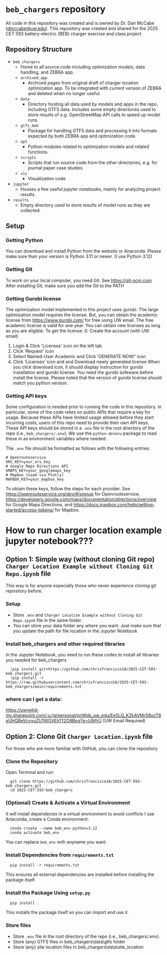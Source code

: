 # `beb_chargers` repository
All code in this repository was created and is owned by Dr. Dan McCabe (dmccabe@uw.edu). This repository was created and shared for the 2025 CET 593 battery-electric (BEB) charger exercise and class project

## Repository Structure
* `beb_chargers`
  * Home to all source code including optimization models, data handling, and ZEBRA app.
  * `archived_app`
    * Archived pages from original draft of charger location optimization app. To be integrated with current version of ZEBRA and deleted when no longer useful.
  * `data`
    * Directory hosting all data used by models and apps in the repo, including GTFS data. Includes some empty directories used to store results of e.g. OpenStreetMap API calls to speed up model runs.
  * `gtfs_beb`
    * Package for handling GTFS data and processing it into formats expected by both ZEBRA app and optimization code.
  * `opt`
    * Python modules related to optimization models and related functions.
  * `scripts`
    * Scripts that run source code from the other directories, e.g. for journal paper case studies.
  * `vis`
    * Visualization code
* `jupyter`
  * Houses a few useful jupyter notebooks, mainly for analyzing project results.
* `results`
  * Empty directory used to store results of model runs as they are collected.

## Setup
### Getting Python
You can download and install Python from the website or Anaconda. Please make sure than your version is Python 3.11 or newer. (I use Python 3.12)
### Getting Git
To work on your local computer, you need Git. See https://git-scm.com
After installing Git, make sure you add the Git to the PATH
### Getting Gurobi license
The optimization model implemented in this project uses gurobi. The large optimization model requires the license. But, you can obtain the academic license from https://www.gurobi.com/ for free using UW email. The free academic license is valid for one year. You can obtain new licenses as long as you are eligible.
To get the license:
0. Create the account (with UW email)
1. Login & Click 'Licenses' icon on the left tab
2. Click 'Request' icon
3. Select Named-User Academic and Click 'GENERATE NOW!' icon
4. Click 'Licenses' icon and and Download newly generated license
When you click download icon, it should display instruction for gurobi installation and gurobi license. You need the gurobi sofeware before install the license. Please noted that the version of gurobi license should match you python version.
### Getting API keys
Some configuration is needed prior to running the code in this repository. In particular, some of the code relies on public APIs that require a key for usage. Because these APIs have limited usage allowed before they start incurring costs, users of this repo need to provide their own API keys. These API keys should be stored in a `.env` file in the root directory of the repo (i.e., `beb_chargers/.env`). We use the `python-dotenv` package to read these in as environment variables where needed.

The `.env` file should be formatted as follows with the following entries:

```
# Openrouteservice
ORS_KEY=your_ors_key
# Google Maps Directions API
GMAPS_KEY=your_googlemaps_key
# Mapbox (used via Plotly)
MAPBOX_KEY=your_mapbox_key
```

To obtain these keys, follow the steps for each provider. See https://openrouteservice.org/dev/#/signup for Openrouteservice, https://developers.google.com/maps/documentation/directions/overview for Google Maps Directions, and https://docs.mapbox.com/help/getting-started/access-tokens/ for Mapbox.

# How to run charger location example jupyter notebook???
## Option 1: Simple way (without cloning Git repo) `Charger Location Example without Cloning Git Repo.ipynb` file
This way is for anyone especially those who never experience cloning git repository before.
### Setup
- Store `.env` and `Charger Location Example without Cloning Git Repo.ipynb` file in the same folder.
- You can store your data folder any where you want. Just make sure that you update the path for file location in the Jupyter Notebook
### Install beb_chargers and other required libraries
In the Jupyter Notebook, you need to run these codes to install all libraries you needed for beb_chargers
```
  !pip install git+https://github.com/chrisfrancisco18/2025-CET-593-beb_chargers.git
  !pip install -r https://raw.githubusercontent.com/chrisfrancisco18/2025-CET-593-beb_chargers/main/requirements.txt
```

### where can I get a data:
https://uwnetid-my.sharepoint.com/:u:/g/personal/pritthik_uw_edu/Ee5LQ_KZkAVMrS8ocT8eUHQBeVcvyuZU1WGVEhTf2O9Bpg?e=U8jfrU
(UW Email Required)

## Option 2: Clone Git `Charger Location.ipynb` file
For those who are more familiar with GitHub, you can clone the repository
### Clone the Repository
Open Terminal and run:
```
  git clone https://github.com/chrisfrancisco18/2025-CET-593-beb_chargers.git
  cd 2025-CET-593-beb_chargers
```
### (Optional) Create & Activate a Virtual Environment
It will install dependecies in a virtual environment to avoid conflicts
I use Anaconda, create a Conda environment:
```
  conda create --name beb_env python=3.12
  conda activate beb_env
```
You can replace `beb_env` with anyname you want
### Install Dependencies from `requirements.txt`
```
  pip install -r requirements.txt
```
This ensures all external dependencies are installed before installing the package itself.
### Install the Package Using `setup.py`
```
  pip install .
```
This installs the package itself so you can import and use it.
### Store files
- Store `.env` file in the root directory of the repo (i.e., beb_chargers/.env).
- Store (any) GTFS files in beb_chargers\data\gtfs folder
- Store (any) site location files in beb_chargers\data\site_location